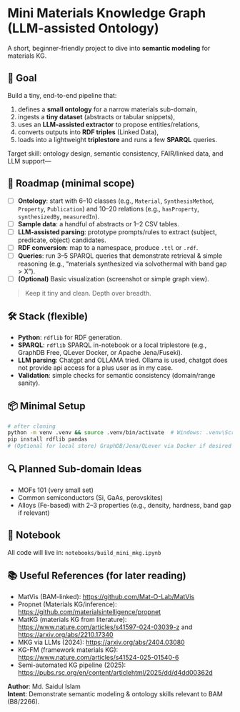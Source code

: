 # Mini Materials Knowledge Graph (LLM-assisted Ontology)

A short, beginner-friendly project to dive into **semantic modeling** for materials KG.

## 🎯 Goal
Build a tiny, end-to-end pipeline that:
1) defines a **small ontology** for a narrow materials sub-domain,  
2) ingests a **tiny dataset** (abstracts or tabular snippets),  
3) uses an **LLM-assisted extractor** to propose entities/relations,  
4) converts outputs into **RDF triples** (Linked Data),  
5) loads into a lightweight **triplestore** and runs a few **SPARQL** queries.

 Target skill: ontology design, semantic consistency, FAIR/linked data, and LLM support—

## 🧭 Roadmap (minimal scope)
- [ ] **Ontology**: start with 6–10 classes (e.g., `Material`, `SynthesisMethod`, `Property`, `Publication`) and 10–20 relations (e.g., `hasProperty`, `synthesizedBy`, `measuredIn`).
- [ ] **Sample data**: a handful of abstracts or 1–2 CSV tables.
- [ ] **LLM-assisted parsing**: prototype prompts/rules to extract (subject, predicate, object) candidates.
- [ ] **RDF conversion**: map to a namespace, produce `.ttl` or `.rdf`.
- [ ] **Queries**: run 3–5 SPARQL queries that demonstrate retrieval & simple reasoning (e.g., “materials synthesized via solvothermal with band gap > X”).
- [ ] **(Optional)** Basic visualization (screenshot or simple graph view).

> Keep it tiny and clean. Depth over breadth.

## 🛠️  Stack (flexible)
- **Python**: `rdflib` for RDF generation.  
- **SPARQL**: `rdflib` SPARQL in-notebook or a local triplestore (e.g., GraphDB Free, QLever Docker, or Apache Jena/Fuseki).  
- **LLM parsing**: Chatgpt and OLLAMA tried. Ollama is used, chatgpt does not provide api access for a plus user as in my case.  
- **Validation**: simple checks for semantic consistency (domain/range sanity).

## 📦 Minimal Setup
```bash
# after cloning
python -m venv .venv && source .venv/bin/activate  # Windows: .venv\Scripts\activate
pip install rdflib pandas
# (Optional for local store) GraphDB/Jena/QLever via Docker if desired
```

## 🔍 Planned Sub-domain Ideas
- MOFs 101 (very small set)  
- Common semiconductors (Si, GaAs, perovskites)  
- Alloys (Fe-based) with 2–3 properties (e.g., density, hardness, band gap if relevant)  



## 🧪 Notebook
All code will live in: `notebooks/build_mini_mkg.ipynb` 

 

## 📚 Useful References (for later reading)
- MatVis (BAM-linked): https://github.com/Mat-O-Lab/MatVis  
- Propnet (Materials KG/inference): https://github.com/materialsintelligence/propnet  
- MatKG (materials KG from literature): https://www.nature.com/articles/s41597-024-03039-z and https://arxiv.org/abs/2210.17340  
- MKG via LLMs (2024): https://arxiv.org/abs/2404.03080  
- KG-FM (framework materials KG): https://www.nature.com/articles/s41524-025-01540-6  
- Semi-automated KG pipeline (2025): https://pubs.rsc.org/en/content/articlehtml/2025/dd/d4dd00362d


**Author**: Md. Saidul Islam  
**Intent**: Demonstrate semantic modeling & ontology skills relevant to BAM (B8/2266).  
